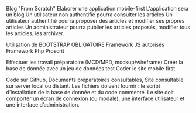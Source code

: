 Blog "From Scratch"
Elaborer une application mobile-first 
L’application sera un blog
Un utilisateur non authentifié pourra consulter les articles
Un utilisateur authentifié pourra proposer des articles et modifier ses propres articles
Un administrateur pourra publier les articles proposés, modifier tous les articles, les archiver.

Utilisation de BOOTSTRAP OBLIGATOIRE
Framework JS autorisés
Framework Php Proscrit

Effectuer les travail préparatoire (MCD/MPD, mockup/wireframe)
Créer la base de donnée avec un jeu de données test
Coder le site mobile first


Code sur Github, Documents préparatoires consultables, Site consultable sur server local ou distant.
Les fichiers doivent fournir : le script d’installation de la base de donnée et du code commenté.
Le site doit comporter un écran de connexion (ou modale), une interface utilisateur et une interface d’administration.

